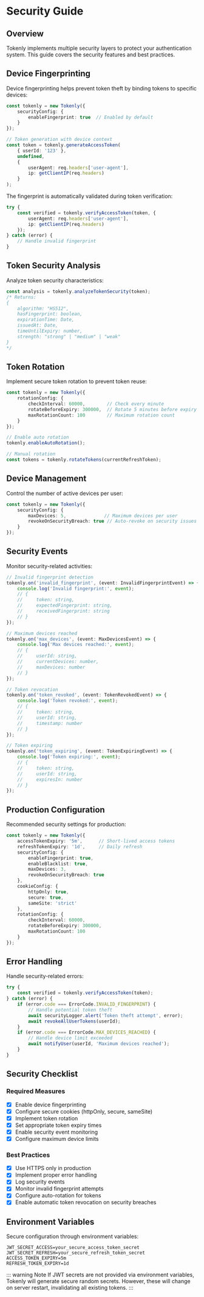 # Security Guide

## Overview

Tokenly implements multiple security layers to protect your authentication system. This guide covers the security features and best practices.

## Device Fingerprinting

Device fingerprinting helps prevent token theft by binding tokens to specific devices:

```ts
const tokenly = new Tokenly({
    securityConfig: {
        enableFingerprint: true  // Enabled by default
    }
});

// Token generation with device context
const token = tokenly.generateAccessToken(
    { userId: '123' },
    undefined,
    {
        userAgent: req.headers['user-agent'],
        ip: getClientIP(req.headers)
    }
);
```

The fingerprint is automatically validated during token verification:

```ts
try {
    const verified = tokenly.verifyAccessToken(token, {
        userAgent: req.headers['user-agent'],
        ip: getClientIP(req.headers)
    });
} catch (error) {
    // Handle invalid fingerprint
}
```

## Token Security Analysis

Analyze token security characteristics:

```ts
const analysis = tokenly.analyzeTokenSecurity(token);
/* Returns:
{
    algorithm: "HS512",
    hasFingerprint: boolean,
    expirationTime: Date,
    issuedAt: Date,
    timeUntilExpiry: number,
    strength: "strong" | "medium" | "weak"
}
*/
```

## Token Rotation

Implement secure token rotation to prevent token reuse:

```ts
const tokenly = new Tokenly({
    rotationConfig: {
        checkInterval: 60000,        // Check every minute
        rotateBeforeExpiry: 300000,  // Rotate 5 minutes before expiry
        maxRotationCount: 100        // Maximum rotation count
    }
});

// Enable auto rotation
tokenly.enableAutoRotation();

// Manual rotation
const tokens = tokenly.rotateTokens(currentRefreshToken);
```

## Device Management

Control the number of active devices per user:

```ts
const tokenly = new Tokenly({
    securityConfig: {
        maxDevices: 5,              // Maximum devices per user
        revokeOnSecurityBreach: true // Auto-revoke on security issues
    }
});
```

## Security Events

Monitor security-related activities:

```ts
// Invalid fingerprint detection
tokenly.on('invalid_fingerprint', (event: InvalidFingerprintEvent) => {
    console.log('Invalid fingerprint:', event);
    // {
    //     token: string,
    //     expectedFingerprint: string,
    //     receivedFingerprint: string
    // }
});

// Maximum devices reached
tokenly.on('max_devices', (event: MaxDevicesEvent) => {
    console.log('Max devices reached:', event);
    // {
    //     userId: string,
    //     currentDevices: number,
    //     maxDevices: number
    // }
});

// Token revocation
tokenly.on('token_revoked', (event: TokenRevokedEvent) => {
    console.log('Token revoked:', event);
    // {
    //     token: string,
    //     userId: string,
    //     timestamp: number
    // }
});

// Token expiring
tokenly.on('token_expiring', (event: TokenExpiringEvent) => {
    console.log('Token expiring:', event);
    // {
    //     token: string,
    //     userId: string,
    //     expiresIn: number
    // }
});
```

## Production Configuration

Recommended security settings for production:

```ts
const tokenly = new Tokenly({
    accessTokenExpiry: '5m',      // Short-lived access tokens
    refreshTokenExpiry: '1d',     // Daily refresh
    securityConfig: {
        enableFingerprint: true,
        enableBlacklist: true,
        maxDevices: 3,
        revokeOnSecurityBreach: true
    },
    cookieConfig: {
        httpOnly: true,
        secure: true,
        sameSite: 'strict'
    },
    rotationConfig: {
        checkInterval: 60000,
        rotateBeforeExpiry: 300000,
        maxRotationCount: 100
    }
});
```

## Error Handling

Handle security-related errors:

```ts
try {
    const verified = tokenly.verifyAccessToken(token);
} catch (error) {
    if (error.code === ErrorCode.INVALID_FINGERPRINT) {
        // Handle potential token theft
        await securityLogger.alert('Token theft attempt', error);
        await revokeAllUserTokens(userId);
    }
    if (error.code === ErrorCode.MAX_DEVICES_REACHED) {
        // Handle device limit exceeded
        await notifyUser(userId, 'Maximum devices reached');
    }
}
```

## Security Checklist

### Required Measures
- [x] Enable device fingerprinting
- [x] Configure secure cookies (httpOnly, secure, sameSite)
- [x] Implement token rotation
- [x] Set appropriate token expiry times
- [x] Enable security event monitoring
- [x] Configure maximum device limits

### Best Practices
- [x] Use HTTPS only in production
- [x] Implement proper error handling
- [x] Log security events
- [x] Monitor invalid fingerprint attempts
- [x] Configure auto-rotation for tokens
- [x] Enable automatic token revocation on security breaches

## Environment Variables

Secure configuration through environment variables:

```env
JWT_SECRET_ACCESS=your_secure_access_token_secret
JWT_SECRET_REFRESH=your_secure_refresh_token_secret
ACCESS_TOKEN_EXPIRY=5m
REFRESH_TOKEN_EXPIRY=1d
```

::: warning Note
If JWT secrets are not provided via environment variables, Tokenly will generate secure random secrets. However, these will change on server restart, invalidating all existing tokens.
:::